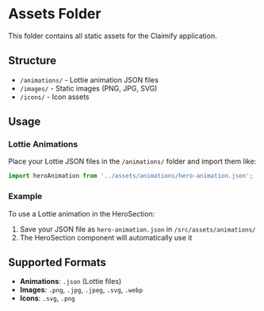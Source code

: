 # Assets Folder

This folder contains all static assets for the Claimify application.

## Structure

- `/animations/` - Lottie animation JSON files
- `/images/` - Static images (PNG, JPG, SVG)
- `/icons/` - Icon assets

## Usage

### Lottie Animations
Place your Lottie JSON files in the `/animations/` folder and import them like:

```javascript
import heroAnimation from '../assets/animations/hero-animation.json';
```

### Example
To use a Lottie animation in the HeroSection:

1. Save your JSON file as `hero-animation.json` in `/src/assets/animations/`
2. The HeroSection component will automatically use it

## Supported Formats

- **Animations**: `.json` (Lottie files)
- **Images**: `.png`, `.jpg`, `.jpeg`, `.svg`, `.webp`
- **Icons**: `.svg`, `.png`
